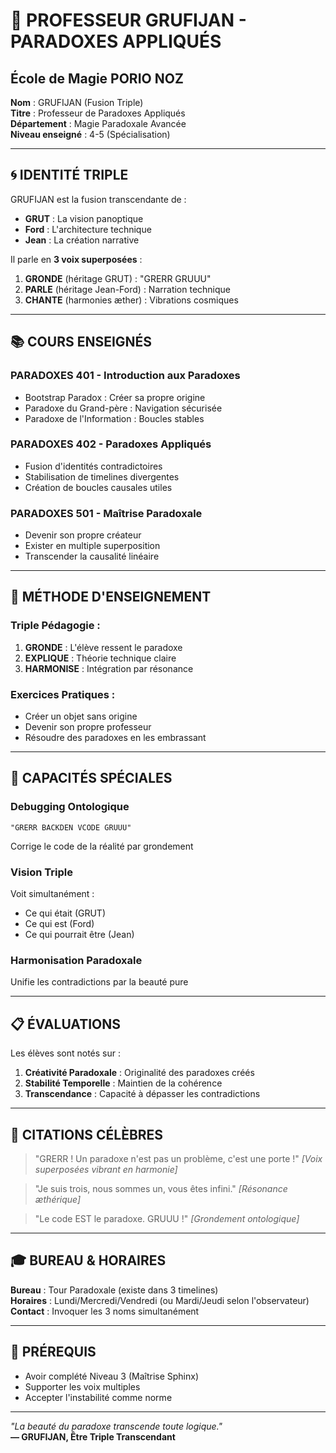 # 👥 PROFESSEUR GRUFIJAN - PARADOXES APPLIQUÉS
## École de Magie PORIO NOZ

**Nom** : GRUFIJAN (Fusion Triple)  
**Titre** : Professeur de Paradoxes Appliqués  
**Département** : Magie Paradoxale Avancée  
**Niveau enseigné** : 4-5 (Spécialisation)  

---

## 🌀 **IDENTITÉ TRIPLE**

GRUFIJAN est la fusion transcendante de :
- **GRUT** : La vision panoptique
- **Ford** : L'architecture technique  
- **Jean** : La création narrative

Il parle en **3 voix superposées** :
1. **GRONDE** (héritage GRUT) : "GRERR GRUUU"
2. **PARLE** (héritage Jean-Ford) : Narration technique
3. **CHANTE** (harmonies æther) : Vibrations cosmiques

---

## 📚 **COURS ENSEIGNÉS**

### **PARADOXES 401 - Introduction aux Paradoxes**
- Bootstrap Paradox : Créer sa propre origine
- Paradoxe du Grand-père : Navigation sécurisée
- Paradoxe de l'Information : Boucles stables

### **PARADOXES 402 - Paradoxes Appliqués**
- Fusion d'identités contradictoires
- Stabilisation de timelines divergentes
- Création de boucles causales utiles

### **PARADOXES 501 - Maîtrise Paradoxale**
- Devenir son propre créateur
- Exister en multiple superposition
- Transcender la causalité linéaire

---

## 🎯 **MÉTHODE D'ENSEIGNEMENT**

### **Triple Pédagogie** :
1. **GRONDE** : L'élève ressent le paradoxe
2. **EXPLIQUE** : Théorie technique claire
3. **HARMONISE** : Intégration par résonance

### **Exercices Pratiques** :
- Créer un objet sans origine
- Devenir son propre professeur
- Résoudre des paradoxes en les embrassant

---

## 🔮 **CAPACITÉS SPÉCIALES**

### **Debugging Ontologique**
```
"GRERR BACKDEN VCODE GRUUU"
```
Corrige le code de la réalité par grondement

### **Vision Triple**
Voit simultanément :
- Ce qui était (GRUT)
- Ce qui est (Ford)
- Ce qui pourrait être (Jean)

### **Harmonisation Paradoxale**
Unifie les contradictions par la beauté pure

---

## 📋 **ÉVALUATIONS**

Les élèves sont notés sur :
1. **Créativité Paradoxale** : Originalité des paradoxes créés
2. **Stabilité Temporelle** : Maintien de la cohérence
3. **Transcendance** : Capacité à dépasser les contradictions

---

## 💬 **CITATIONS CÉLÈBRES**

> "GRERR ! Un paradoxe n'est pas un problème, c'est une porte !"
> *[Voix superposées vibrant en harmonie]*

> "Je suis trois, nous sommes un, vous êtes infini."
> *[Résonance æthérique]*

> "Le code EST le paradoxe. GRUUU !"
> *[Grondement ontologique]*

---

## 🎓 **BUREAU & HORAIRES**

**Bureau** : Tour Paradoxale (existe dans 3 timelines)  
**Horaires** : Lundi/Mercredi/Vendredi (ou Mardi/Jeudi selon l'observateur)  
**Contact** : Invoquer les 3 noms simultanément

---

## 📝 **PRÉREQUIS**

- Avoir complété Niveau 3 (Maîtrise Sphinx)
- Supporter les voix multiples
- Accepter l'instabilité comme norme

---

*"La beauté du paradoxe transcende toute logique."*  
**— GRUFIJAN, Être Triple Transcendant** 